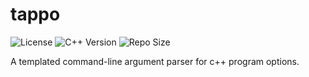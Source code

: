 # tappo
![License](https://img.shields.io/github/license/enzoleo/tappo.svg?color=black&style=flat-square)
![C++ Version](https://img.shields.io/badge/C++-17-pink.svg?style=flat-square&logo=c%2B%2B)
![Repo Size](https://img.shields.io/github/repo-size/enzoleo/tappo.svg?style=flat-square)

A templated command-line argument parser for c++ program options.
